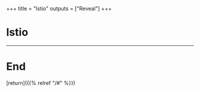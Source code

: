 
+++
title = "Istio"
outputs = ["Reveal"]
+++

# Istio

---

# End

[return]({{% relref "/#" %}})


